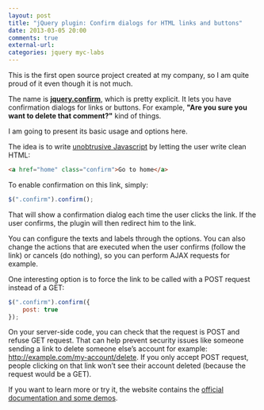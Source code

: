 ```yaml
---
layout: post
title: "jQuery plugin: Confirm dialogs for HTML links and buttons"
date: 2013-03-05 20:00
comments: true
external-url:
categories: jquery myc-labs
---
```


This is the first open source project created at my company, so I am quite proud of it even though it is not much.

The name is [**jquery.confirm**](http://myclabs.github.io/jquery.confirm/), which is pretty explicit. It lets you have confirmation dialogs for links or buttons. For example, **"Are you sure you want to delete that comment?"** kind of things.

I am going to present its basic usage and options here.

The idea is to write [unobtrusive Javascript](http://en.wikipedia.org/wiki/Unobtrusive_JavaScript) by letting the user write clean HTML:

```html
<a href="home" class="confirm">Go to home</a>
```

To enable confirmation on this link, simply:

```javascript
$(".confirm").confirm();
```

<!-- more -->

That will show a confirmation dialog each time the user clicks the link. If the user confirms, the plugin will then redirect him to the link.

You can configure the texts and labels through the options. You can also change the actions that are executed when the user confirms (follow the link) or cancels (do nothing), so you can perform AJAX requests for example.

One interesting option is to force the link to be called with a POST request instead of a GET:

```javascript
$(".confirm").confirm({
    post: true
});
```

On your server-side code, you can check that the request is POST and refuse GET request. That can help prevent security issues like someone sending a link to delete someone else’s account for example: http://example.com/my-account/delete. If you only accept POST request, people clicking on that link won’t see their account deleted (because the request would be a GET).

If you want to learn more or try it, the website contains the [official documentation and some demos](http://myclabs.github.io/jquery.confirm/).
